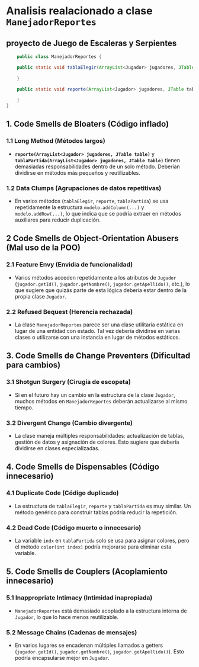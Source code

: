 # Analisis realacionado a clase `ManejadorReportes`

## proyecto de Juego de Escaleras y Serpientes

```java
    public class ManejadorReportes {

    public static void tablaElegir(ArrayList<Jugador> jugadores, JTable table) {
        
    }

    public static void reporte(ArrayList<Jugador> jugadores, JTable table) {
        
    }
}
```

## 1.  **Code Smells de Bloaters** (Código inflado)

### 1.1 **Long Method (Métodos largos)**
- **`reporte(ArrayList<Jugador> jugadores, JTable table)`** y **`tablaPartida(ArrayList<Jugador> jugadores, JTable table)`** tienen demasiadas responsabilidades dentro de un solo método. Deberían dividirse en métodos más pequeños y reutilizables.

### 1.2  **Data Clumps (Agrupaciones de datos repetitivas)**
- En varios métodos (`tablaElegir`, `reporte`, `tablaPartida`) se usa repetidamente la estructura `modelo.addColumn(...)` y `modelo.addRow(...)`, lo que indica que se podría extraer en métodos auxiliares para reducir duplicación.


## 2 **Code Smells de Object-Orientation Abusers** (Mal uso de la POO)

### 2.1 **Feature Envy (Envidia de funcionalidad)**
- Varios métodos acceden repetidamente a los atributos de `Jugador` (`jugador.getId()`, `jugador.getNombre()`, `jugador.getApellido()`, etc.), lo que sugiere que quizás parte de esta lógica debería estar dentro de la propia clase `Jugador`.

### 2.2 **Refused Bequest (Herencia rechazada)**
- La clase `ManejadorReportes` parece ser una clase utilitaria estática en lugar de una entidad con estado. Tal vez debería dividirse en varias clases o utilizarse con una instancia en lugar de métodos estáticos.



## 3. **Code Smells de Change Preventers** (Dificultad para cambios)

### 3.1 **Shotgun Surgery (Cirugía de escopeta)**
- Si en el futuro hay un cambio en la estructura de la clase `Jugador`, muchos métodos en `ManejadorReportes` deberán actualizarse al mismo tiempo.

### 3.2 **Divergent Change (Cambio divergente)**
- La clase maneja múltiples responsabilidades: actualización de tablas, gestión de datos y asignación de colores. Esto sugiere que debería dividirse en clases especializadas.


## 4. **Code Smells de Dispensables** (Código innecesario)

### 4.1 **Duplicate Code (Código duplicado)**
- La estructura de `tablaElegir`, `reporte` y `tablaPartida` es muy similar. Un método genérico para construir tablas podría reducir la repetición.

### 4.2 **Dead Code (Código muerto o innecesario)**
- La variable `indx` en `tablaPartida` solo se usa para asignar colores, pero el método `color(int index)` podría mejorarse para eliminar esta variable.


## 5. **Code Smells de Couplers** (Acoplamiento innecesario)

### 5.1 **Inappropriate Intimacy (Intimidad inapropiada)**
- `ManejadorReportes` está demasiado acoplado a la estructura interna de `Jugador`, lo que lo hace menos reutilizable.

### 5.2 **Message Chains (Cadenas de mensajes)**
- En varios lugares se encadenan múltiples llamados a getters (`jugador.getId()`, `jugador.getNombre()`, `jugador.getApellido()`). Esto podría encapsularse mejor en `Jugador`.

